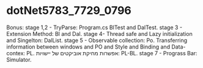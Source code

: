 # dotNet5783_7729_0796
Bonus:
stage 1,2 - TryParse: Program.cs BlTest and DalTest.
stage 3 - Extension Method: Bl and Dal.
stage 4- Thread safe and Lazy initialization and Singelton: DalList.
stage 5 - Observable collection: Po.
          Transferring information between windows and PO and Style and Binding and Data-contex: PL.
          אפשרות מחיקת אוביקטים של יישויות: PL-BL.
stage 7 - Prograss Bar: Simulator.